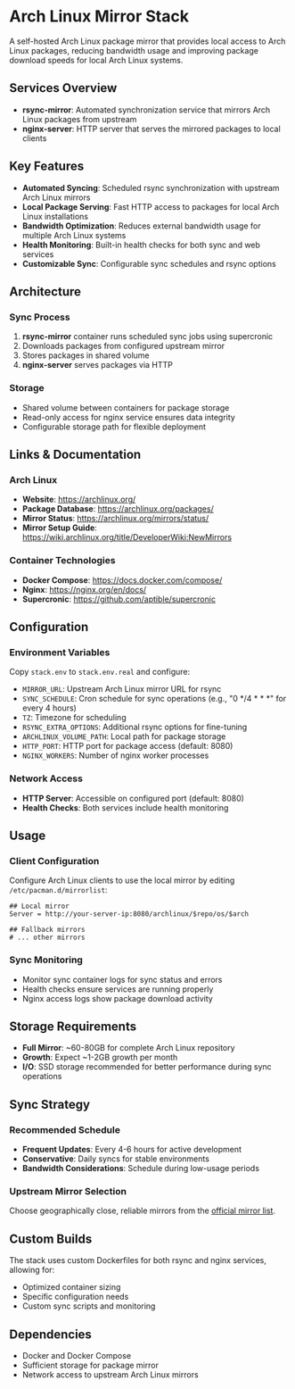 # Arch Linux Mirror Stack

A self-hosted Arch Linux package mirror that provides local access to Arch Linux packages, reducing bandwidth usage and improving package download speeds for local Arch Linux systems.

## Services Overview

- **rsync-mirror**: Automated synchronization service that mirrors Arch Linux packages from upstream
- **nginx-server**: HTTP server that serves the mirrored packages to local clients

## Key Features

- **Automated Syncing**: Scheduled rsync synchronization with upstream Arch Linux mirrors
- **Local Package Serving**: Fast HTTP access to packages for local Arch Linux installations
- **Bandwidth Optimization**: Reduces external bandwidth usage for multiple Arch Linux systems
- **Health Monitoring**: Built-in health checks for both sync and web services
- **Customizable Sync**: Configurable sync schedules and rsync options

## Architecture

### Sync Process
1. **rsync-mirror** container runs scheduled sync jobs using supercronic
2. Downloads packages from configured upstream mirror
3. Stores packages in shared volume
4. **nginx-server** serves packages via HTTP

### Storage
- Shared volume between containers for package storage
- Read-only access for nginx service ensures data integrity
- Configurable storage path for flexible deployment

## Links & Documentation

### Arch Linux
- **Website**: https://archlinux.org/
- **Package Database**: https://archlinux.org/packages/
- **Mirror Status**: https://archlinux.org/mirrors/status/
- **Mirror Setup Guide**: https://wiki.archlinux.org/title/DeveloperWiki:NewMirrors

### Container Technologies
- **Docker Compose**: https://docs.docker.com/compose/
- **Nginx**: https://nginx.org/en/docs/
- **Supercronic**: https://github.com/aptible/supercronic

## Configuration

### Environment Variables
Copy `stack.env` to `stack.env.real` and configure:

- `MIRROR_URL`: Upstream Arch Linux mirror URL for rsync
- `SYNC_SCHEDULE`: Cron schedule for sync operations (e.g., "0 */4 * * *" for every 4 hours)
- `TZ`: Timezone for scheduling
- `RSYNC_EXTRA_OPTIONS`: Additional rsync options for fine-tuning
- `ARCHLINUX_VOLUME_PATH`: Local path for package storage
- `HTTP_PORT`: HTTP port for package access (default: 8080)
- `NGINX_WORKERS`: Number of nginx worker processes

### Network Access
- **HTTP Server**: Accessible on configured port (default: 8080)
- **Health Checks**: Both services include health monitoring

## Usage

### Client Configuration
Configure Arch Linux clients to use the local mirror by editing `/etc/pacman.d/mirrorlist`:

```
## Local mirror
Server = http://your-server-ip:8080/archlinux/$repo/os/$arch

## Fallback mirrors
# ... other mirrors
```

### Sync Monitoring
- Monitor sync container logs for sync status and errors
- Health checks ensure services are running properly
- Nginx access logs show package download activity

## Storage Requirements

- **Full Mirror**: ~60-80GB for complete Arch Linux repository
- **Growth**: Expect ~1-2GB growth per month
- **I/O**: SSD storage recommended for better performance during sync operations

## Sync Strategy

### Recommended Schedule
- **Frequent Updates**: Every 4-6 hours for active development
- **Conservative**: Daily syncs for stable environments
- **Bandwidth Considerations**: Schedule during low-usage periods

### Upstream Mirror Selection
Choose geographically close, reliable mirrors from the [official mirror list](https://archlinux.org/mirrorlist/).

## Custom Builds

The stack uses custom Dockerfiles for both rsync and nginx services, allowing for:
- Optimized container sizing
- Specific configuration needs
- Custom sync scripts and monitoring

## Dependencies

- Docker and Docker Compose
- Sufficient storage for package mirror
- Network access to upstream Arch Linux mirrors
